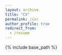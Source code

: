 ```yaml
---
layout: archive
title: "CV"
permalink: /cv/
author_profile: true
redirect_from:
  - /resume
---
```


{% include base_path %}

<object data="../files/cv_example.pdf" width="1000" height="1000" type='application/pdf'></object>